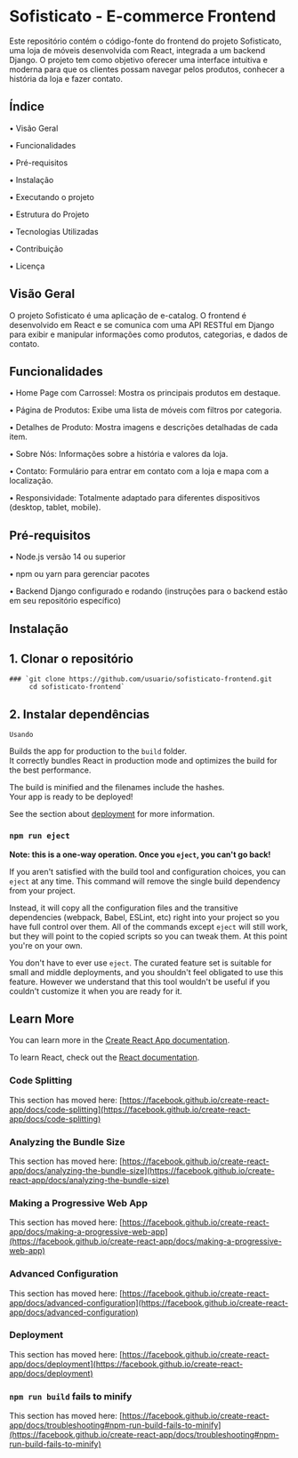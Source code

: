 # Sofisticato - E-commerce Frontend

Este repositório contém o código-fonte do frontend do projeto Sofisticato, uma loja de móveis desenvolvida com React, integrada a um backend Django. O projeto tem como objetivo oferecer uma interface intuitiva e moderna para que os clientes possam navegar pelos produtos, conhecer a história da loja e fazer contato.

## Índice
  • Visão Geral 
  
  •  Funcionalidades 
  
  •  Pré-requisitos
  
  •  Instalação
  
  • Executando o projeto
  
  • Estrutura do Projeto
  
  • Tecnologias Utilizadas
  
  • Contribuição
  
  • Licença

## Visão Geral
O projeto Sofisticato é uma aplicação de e-catalog. O frontend é desenvolvido em React e se comunica com uma API RESTful em Django para exibir e manipular informações como produtos, categorias, e dados de contato.

## Funcionalidades
  • Home Page com Carrossel: Mostra os principais produtos em destaque.
  
  • Página de Produtos: Exibe uma lista de móveis com filtros por categoria.
  
  • Detalhes de Produto: Mostra imagens e descrições detalhadas de cada item.
  
  • Sobre Nós: Informações sobre a história e valores da loja.
  
  • Contato: Formulário para entrar em contato com a loja e mapa com a localização.
  
  • Responsividade: Totalmente adaptado para diferentes dispositivos (desktop, tablet, mobile).

## Pré-requisitos
  • Node.js versão 14 ou superior
  
  • npm ou yarn para gerenciar pacotes
  
  • Backend Django configurado e rodando (instruções para o backend estão em seu repositório específico)

## Instalação
  ## 1. Clonar o repositório
    ### `git clone https://github.com/usuario/sofisticato-frontend.git
         cd sofisticato-frontend`
  ## 2. Instalar dependências
    Usando


Builds the app for production to the `build` folder.\
It correctly bundles React in production mode and optimizes the build for the best performance.

The build is minified and the filenames include the hashes.\
Your app is ready to be deployed!

See the section about [deployment](https://facebook.github.io/create-react-app/docs/deployment) for more information.

### `npm run eject`

**Note: this is a one-way operation. Once you `eject`, you can't go back!**

If you aren't satisfied with the build tool and configuration choices, you can `eject` at any time. This command will remove the single build dependency from your project.

Instead, it will copy all the configuration files and the transitive dependencies (webpack, Babel, ESLint, etc) right into your project so you have full control over them. All of the commands except `eject` will still work, but they will point to the copied scripts so you can tweak them. At this point you're on your own.

You don't have to ever use `eject`. The curated feature set is suitable for small and middle deployments, and you shouldn't feel obligated to use this feature. However we understand that this tool wouldn't be useful if you couldn't customize it when you are ready for it.

## Learn More

You can learn more in the [Create React App documentation](https://facebook.github.io/create-react-app/docs/getting-started).

To learn React, check out the [React documentation](https://reactjs.org/).

### Code Splitting

This section has moved here: [https://facebook.github.io/create-react-app/docs/code-splitting](https://facebook.github.io/create-react-app/docs/code-splitting)

### Analyzing the Bundle Size

This section has moved here: [https://facebook.github.io/create-react-app/docs/analyzing-the-bundle-size](https://facebook.github.io/create-react-app/docs/analyzing-the-bundle-size)

### Making a Progressive Web App

This section has moved here: [https://facebook.github.io/create-react-app/docs/making-a-progressive-web-app](https://facebook.github.io/create-react-app/docs/making-a-progressive-web-app)

### Advanced Configuration

This section has moved here: [https://facebook.github.io/create-react-app/docs/advanced-configuration](https://facebook.github.io/create-react-app/docs/advanced-configuration)

### Deployment

This section has moved here: [https://facebook.github.io/create-react-app/docs/deployment](https://facebook.github.io/create-react-app/docs/deployment)

### `npm run build` fails to minify

This section has moved here: [https://facebook.github.io/create-react-app/docs/troubleshooting#npm-run-build-fails-to-minify](https://facebook.github.io/create-react-app/docs/troubleshooting#npm-run-build-fails-to-minify)
